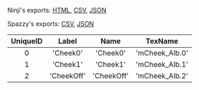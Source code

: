 Ninji's exports: [HTML](https://wuffs.org/acnh/bcsv_150/html/CharaMakeCheekTypeParam.html), [CSV](https://wuffs.org/acnh/bcsv_150/csv/CharaMakeCheekTypeParam.csv), [JSON](https://wuffs.org/acnh/bcsv_150/json/CharaMakeCheekTypeParam.json)

Spazzy's exports: [CSV](https://github.com/McSpazzy/acnh-csv/blob/master/CharaMakeCheekTypeParam.csv), [JSON](https://github.com/McSpazzy/acnh-json/blob/master/CharaMakeCheekTypeParam.json)

| UniqueID | Label | Name | TexName |
|:--:|:--:|:--:|:--:|
| 0 | 'Cheek0' | 'Cheek0' | 'mCheek_Alb.0' | 
| 1 | 'Cheek1' | 'Cheek1' | 'mCheek_Alb.1' | 
| 2 | 'CheekOff' | 'CheekOff' | 'mCheek_Alb.2' | 

